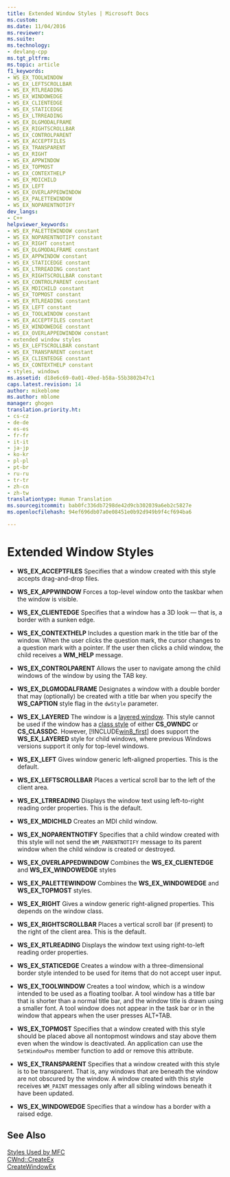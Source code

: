 ```yaml
---
title: Extended Window Styles | Microsoft Docs
ms.custom: 
ms.date: 11/04/2016
ms.reviewer: 
ms.suite: 
ms.technology:
- devlang-cpp
ms.tgt_pltfrm: 
ms.topic: article
f1_keywords:
- WS_EX_TOOLWINDOW
- WS_EX_LEFTSCROLLBAR
- WS_EX_RTLREADING
- WS_EX_WINDOWEDGE
- WS_EX_CLIENTEDGE
- WS_EX_STATICEDGE
- WS_EX_LTRREADING
- WS_EX_DLGMODALFRAME
- WS_EX_RIGHTSCROLLBAR
- WS_EX_CONTROLPARENT
- WS_EX_ACCEPTFILES
- WS_EX_TRANSPARENT
- WS_EX_RIGHT
- WS_EX_APPWINDOW
- WS_EX_TOPMOST
- WS_EX_CONTEXTHELP
- WS_EX_MDICHILD
- WS_EX_LEFT
- WS_EX_OVERLAPPEDWINDOW
- WS_EX_PALETTEWINDOW
- WS_EX_NOPARENTNOTIFY
dev_langs:
- C++
helpviewer_keywords:
- WS_EX_PALETTEWINDOW constant
- WS_EX_NOPARENTNOTIFY constant
- WS_EX_RIGHT constant
- WS_EX_DLGMODALFRAME constant
- WS_EX_APPWINDOW constant
- WS_EX_STATICEDGE constant
- WS_EX_LTRREADING constant
- WS_EX_RIGHTSCROLLBAR constant
- WS_EX_CONTROLPARENT constant
- WS_EX_MDICHILD constant
- WS_EX_TOPMOST constant
- WS_EX_RTLREADING constant
- WS_EX_LEFT constant
- WS_EX_TOOLWINDOW constant
- WS_EX_ACCEPTFILES constant
- WS_EX_WINDOWEDGE constant
- WS_EX_OVERLAPPEDWINDOW constant
- extended window styles
- WS_EX_LEFTSCROLLBAR constant
- WS_EX_TRANSPARENT constant
- WS_EX_CLIENTEDGE constant
- WS_EX_CONTEXTHELP constant
- styles, windows
ms.assetid: d18e6c69-0a01-49ed-b58a-55b3802b47c1
caps.latest.revision: 14
author: mikeblome
ms.author: mblome
manager: ghogen
translation.priority.ht:
- cs-cz
- de-de
- es-es
- fr-fr
- it-it
- ja-jp
- ko-kr
- pl-pl
- pt-br
- ru-ru
- tr-tr
- zh-cn
- zh-tw
translationtype: Human Translation
ms.sourcegitcommit: bab0fc336db7298de42d9cb302039a6eb2c5827e
ms.openlocfilehash: 94ef696db07a0e08451e0b92d949b9f4cf694ba6

---
```

# Extended Window Styles
-   **WS_EX_ACCEPTFILES** Specifies that a window created with this style accepts drag-and-drop files.  
  
-   **WS_EX_APPWINDOW** Forces a top-level window onto the taskbar when the window is visible.  
  
-   **WS_EX_CLIENTEDGE** Specifies that a window has a 3D look — that is, a border with a sunken edge.  
  
-   **WS_EX_CONTEXTHELP** Includes a question mark in the title bar of the window. When the user clicks the question mark, the cursor changes to a question mark with a pointer. If the user then clicks a child window, the child receives a **WM_HELP** message.  
  
-   **WS_EX_CONTROLPARENT** Allows the user to navigate among the child windows of the window by using the TAB key.  
  
-   **WS_EX_DLGMODALFRAME** Designates a window with a double border that may (optionally) be created with a title bar when you specify the **WS_CAPTION** style flag in the `dwStyle` parameter.  
  
-   **WS_EX_LAYERED** The window is a [layered window](http://msdn.microsoft.com/library/ms632599.aspx#layered). This style cannot be used if the window has a [class style](http://msdn.microsoft.com/library/ms633574.aspx#class_styles) of either **CS_OWNDC** or **CS_CLASSDC**. However, [!INCLUDE[win8_first](../../mfc/reference/includes/win8_first_md.md)] does support the **WS_EX_LAYERED** style for child windows, where previous Windows versions support it only for top-level windows.  
  
-   **WS_EX_LEFT** Gives window generic left-aligned properties. This is the default.  
  
-   **WS_EX_LEFTSCROLLBAR** Places a vertical scroll bar to the left of the client area.  
  
-   **WS_EX_LTRREADING** Displays the window text using left-to-right reading order properties. This is the default.  
  
-   **WS_EX_MDICHILD** Creates an MDI child window.  
  
-   **WS_EX_NOPARENTNOTIFY** Specifies that a child window created with this style will not send the `WM_PARENTNOTIFY` message to its parent window when the child window is created or destroyed.  
  
-   **WS_EX_OVERLAPPEDWINDOW** Combines the **WS_EX_CLIENTEDGE** and **WS_EX_WINDOWEDGE** styles  
  
-   **WS_EX_PALETTEWINDOW** Combines the **WS_EX_WINDOWEDGE** and **WS_EX_TOPMOST** styles.  
  
-   **WS_EX_RIGHT** Gives a window generic right-aligned properties. This depends on the window class.  
  
-   **WS_EX_RIGHTSCROLLBAR** Places a vertical scroll bar (if present) to the right of the client area. This is the default.  
  
-   **WS_EX_RTLREADING** Displays the window text using right-to-left reading order properties.  
  
-   **WS_EX_STATICEDGE** Creates a window with a three-dimensional border style intended to be used for items that do not accept user input.  
  
-   **WS_EX_TOOLWINDOW** Creates a tool window, which is a window intended to be used as a floating toolbar. A tool window has a title bar that is shorter than a normal title bar, and the window title is drawn using a smaller font. A tool window does not appear in the task bar or in the window that appears when the user presses ALT+TAB.  
  
-   **WS_EX_TOPMOST** Specifies that a window created with this style should be placed above all nontopmost windows and stay above them even when the window is deactivated. An application can use the `SetWindowPos` member function to add or remove this attribute.  
  
-   **WS_EX_TRANSPARENT** Specifies that a window created with this style is to be transparent. That is, any windows that are beneath the window are not obscured by the window. A window created with this style receives `WM_PAINT` messages only after all sibling windows beneath it have been updated.  
  
-   **WS_EX_WINDOWEDGE** Specifies that a window has a border with a raised edge.  
  
## See Also  
 [Styles Used by MFC](../../mfc/reference/styles-used-by-mfc.md)   
 [CWnd::CreateEx](../../mfc/reference/cwnd-class.md#cwnd__createex)   
 [CreateWindowEx](http://msdn.microsoft.com/library/windows/desktop/ms632680)




<!--HONumber=Jan17_HO2-->


